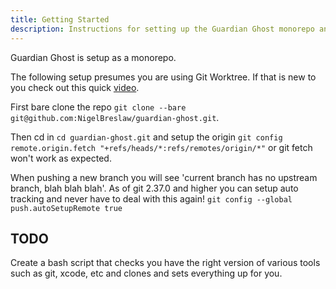 ```yaml
---
title: Getting Started
description: Instructions for setting up the Guardian Ghost monorepo and dev environment
---
```


Guardian Ghost is setup as a monorepo.

The following setup presumes you are using Git Worktree. If that is new to you check out this quick [video](https://www.youtube.com/watch?v=2uEqYw-N8uE).

First bare clone the repo `git clone --bare git@github.com:NigelBreslaw/guardian-ghost.git`.

Then cd in `cd guardian-ghost.git` and setup the origin `git config remote.origin.fetch "+refs/heads/*:refs/remotes/origin/*"` or git fetch won't work as expected.

When pushing a new branch you will see 'current branch has no upstream branch, blah blah blah'. As of git 2.37.0 and higher you can setup auto tracking and never have to deal with this again! `git config --global push.autoSetupRemote true`



## TODO

Create a bash script that checks you have the right version of various tools such as git, xcode, etc and clones and sets everything up for you.
